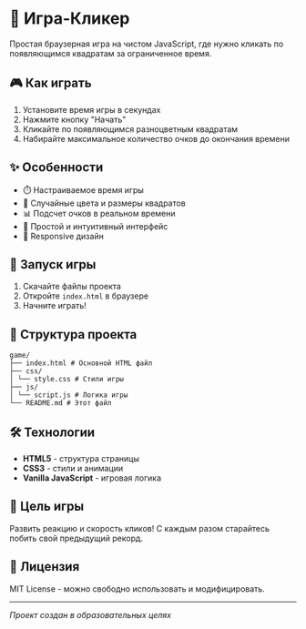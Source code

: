 # 🎯 Игра-Кликер

Простая браузерная игра на чистом JavaScript, где нужно кликать по появляющимся квадратам за ограниченное время.

## 🎮 Как играть

1. Установите время игры в секундах
2. Нажмите кнопку "Начать"
3. Кликайте по появляющимся разноцветным квадратам
4. Набирайте максимальное количество очков до окончания времени

## ✨ Особенности

- ⏱️ Настраиваемое время игры
- 🎨 Случайные цвета и размеры квадратов
- 📊 Подсчет очков в реальном времени
- 🎯 Простой и интуитивный интерфейс
- 📱 Responsive дизайн

## 🚀 Запуск игры

1. Скачайте файлы проекта
2. Откройте `index.html` в браузере
3. Начните играть!

## 📁 Структура проекта
```text
game/
├── index.html # Основной HTML файл
├── css/
│ └── style.css # Стили игры
├── js/
│ └── script.js # Логика игры
└── README.md # Этот файл
```


## 🛠️ Технологии

- **HTML5** - структура страницы
- **CSS3** - стили и анимации
- **Vanilla JavaScript** - игровая логика

## 🎯 Цель игры

Развить реакцию и скорость кликов! С каждым разом старайтесь побить свой предыдущий рекорд.

## 📄 Лицензия

MIT License - можно свободно использовать и модифицировать.

---

*Проект создан в образовательных целях*